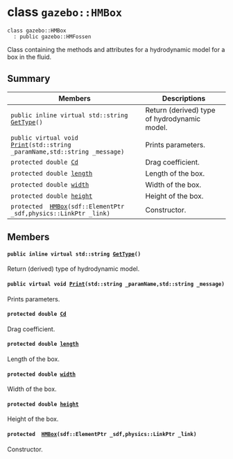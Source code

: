 # class `gazebo::HMBox` 

```
class gazebo::HMBox
  : public gazebo::HMFossen
```  

Class containing the methods and attributes for a hydrodynamic model for a box in the fluid.

## Summary

 Members                        | Descriptions                                
--------------------------------|---------------------------------------------
`public inline virtual std::string `[`GetType`](#classgazebo_1_1_h_m_box_1a6617b9acdab36fa004feb27b7a05f6ef)`()` | Return (derived) type of hydrodynamic model.
`public virtual void `[`Print`](#classgazebo_1_1_h_m_box_1a56a3123563c1f6dfa78a4f124d495c72)`(std::string _paramName,std::string _message)` | Prints parameters.
`protected double `[`Cd`](#classgazebo_1_1_h_m_box_1ac2c2cc1ea1fbb98b17f47ebede1261e3) | Drag coefficient.
`protected double `[`length`](#classgazebo_1_1_h_m_box_1a13e4a2034e9c0b727087c2525bd84acf) | Length of the box.
`protected double `[`width`](#classgazebo_1_1_h_m_box_1ab0d0b9465a2f7f595d5922d3ed45a9c4) | Width of the box.
`protected double `[`height`](#classgazebo_1_1_h_m_box_1a73325f0d7d5098892963503f5b6c3149) | Height of the box.
`protected  `[`HMBox`](#classgazebo_1_1_h_m_box_1af1d27f2047dbcfa9b979179f5f3ef870)`(sdf::ElementPtr _sdf,physics::LinkPtr _link)` | Constructor.

## Members

#### `public inline virtual std::string `[`GetType`](#classgazebo_1_1_h_m_box_1a6617b9acdab36fa004feb27b7a05f6ef)`()` 

Return (derived) type of hydrodynamic model.

#### `public virtual void `[`Print`](#classgazebo_1_1_h_m_box_1a56a3123563c1f6dfa78a4f124d495c72)`(std::string _paramName,std::string _message)` 

Prints parameters.

#### `protected double `[`Cd`](#classgazebo_1_1_h_m_box_1ac2c2cc1ea1fbb98b17f47ebede1261e3) 

Drag coefficient.

#### `protected double `[`length`](#classgazebo_1_1_h_m_box_1a13e4a2034e9c0b727087c2525bd84acf) 

Length of the box.

#### `protected double `[`width`](#classgazebo_1_1_h_m_box_1ab0d0b9465a2f7f595d5922d3ed45a9c4) 

Width of the box.

#### `protected double `[`height`](#classgazebo_1_1_h_m_box_1a73325f0d7d5098892963503f5b6c3149) 

Height of the box.

#### `protected  `[`HMBox`](#classgazebo_1_1_h_m_box_1af1d27f2047dbcfa9b979179f5f3ef870)`(sdf::ElementPtr _sdf,physics::LinkPtr _link)` 

Constructor.

